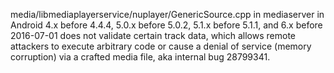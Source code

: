 media/libmediaplayerservice/nuplayer/GenericSource.cpp in mediaserver in Android 4.x before 4.4.4, 5.0.x before 5.0.2, 5.1.x before 5.1.1, and 6.x before 2016-07-01 does not validate certain track data, which allows remote attackers to execute arbitrary code or cause a denial of service (memory corruption) via a crafted media file, aka internal bug 28799341.